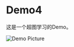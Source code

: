 # Demo4这是一个超图学习的Demo。![Demo Picture](http://ww1.sinaimg.cn/large/a1354845gw1f6hjbs6r1bj211y0k84qp.jpg)